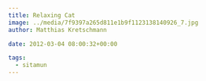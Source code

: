 ```yaml
---
title: Relaxing Cat
image: ../media/7f9397a265d811e1b9f1123138140926_7.jpg
author: Matthias Kretschmann

date: 2012-03-04 08:00:32+00:00

tags:
  - sitamun
---
```

